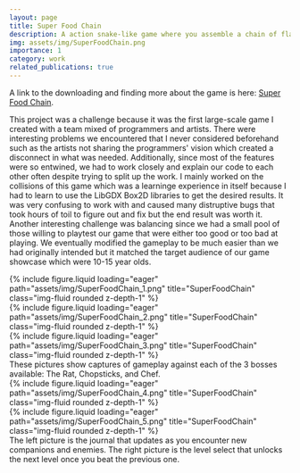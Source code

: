 ```yaml
---
layout: page
title: Super Food Chain
description: A action snake-like game where you assemble a chain of flavorful allies in a battle against enemies for culinary domination.
img: assets/img/SuperFoodChain.png
importance: 1
category: work
related_publications: true
---
```


<!-- Every project has a beautiful feature showcase page.
It's easy to include images in a flexible 3-column grid format.
Make your photos 1/3, 2/3, or full width.

To give your project a background in the portfolio page, just add the img tag to the front matter like so:

    ---
    layout: page
    title: project
    description: a project with a background image
    img: /assets/img/12.jpg
    --- -->

A link to the downloading and finding more about the game is here: <a href="https://gdiac.cs.cornell.edu/gdiac/showcase/gallery/superfoodchain/">Super Food Chain</a>.

This project was a challenge because it was the first large-scale game I created with a team mixed of programmers and artists. There were interesting problems we encountered that I never considered beforehand such as the artists not sharing the programmers' vision which created a disconnect in what was needed. Additionally, since most of the features were so entwined, we had to work closely and explain our code to each other often despite trying to split up the work. I mainly worked on the collisions of this game which was a learninge experience in itself because I had to learn to use the LibGDX Box2D libraries to get the desired results. It was very confusing to work with and caused many distruptive bugs that took hours of toil to figure out and fix but the end result was worth it. Another interesting challenge was balancing since we had a small pool of those willing to playtest our game that were either too good or too bad at playing. We eventually modified the gameplay to be much easier than we had originally intended but it matched the target audience of our game showcase which were 10-15 year olds.

<div class="row">
    <div class="col-sm mt-3 mt-md-0">
        {% include figure.liquid loading="eager" path="assets/img/SuperFoodChain_1.png" title="SuperFoodChain" class="img-fluid rounded z-depth-1" %}
    </div>
    <div class="col-sm mt-3 mt-md-0">
        {% include figure.liquid loading="eager" path="assets/img/SuperFoodChain_2.png" title="SuperFoodChain" class="img-fluid rounded z-depth-1" %}
    </div>
    <div class="col-sm mt-3 mt-md-0">
        {% include figure.liquid loading="eager" path="assets/img/SuperFoodChain_3.png" title="SuperFoodChain" class="img-fluid rounded z-depth-1" %}
    </div>
</div>
<div class="caption">
    These pictures show captures of gameplay against each of the 3 bosses available: The Rat, Chopsticks, and Chef.
</div>
<div class="row">
    <div class="col-sm mt-3 mt-md-0">
        {% include figure.liquid loading="eager" path="assets/img/SuperFoodChain_4.png" title="SuperFoodChain" class="img-fluid rounded z-depth-1" %}
    </div>
    <div class="col-sm mt-3 mt-md-0">
        {% include figure.liquid loading="eager" path="assets/img/SuperFoodChain_5.png" title="SuperFoodChain" class="img-fluid rounded z-depth-1" %}
    </div>
</div>
<div class="caption">
    The left picture is the journal that updates as you encounter new companions and enemies. The right picture is the level select that unlocks the next level once you beat the previous one.
</div>

<!-- <div class="row justify-content-sm-center">
    <div class="col-sm-8 mt-3 mt-md-0">
        {% include figure.liquid path="assets/img/6.jpg" title="example image" class="img-fluid rounded z-depth-1" %}
    </div>
    <div class="col-sm-4 mt-3 mt-md-0">
        {% include figure.liquid path="assets/img/11.jpg" title="example image" class="img-fluid rounded z-depth-1" %}
    </div>
</div>
<div class="caption">
    You can also have artistically styled 2/3 + 1/3 images, like these.
</div>

The code is simple.
Just wrap your images with `<div class="col-sm">` and place them inside `<div class="row">` (read more about the <a href="https://getbootstrap.com/docs/4.4/layout/grid/">Bootstrap Grid</a> system).
To make images responsive, add `img-fluid` class to each; for rounded corners and shadows use `rounded` and `z-depth-1` classes.
Here's the code for the last row of images above:

{% raw %}

```html
<div class="row justify-content-sm-center">
  <div class="col-sm-8 mt-3 mt-md-0">
    {% include figure.liquid path="assets/img/6.jpg" title="example image" class="img-fluid rounded z-depth-1" %}
  </div>
  <div class="col-sm-4 mt-3 mt-md-0">
    {% include figure.liquid path="assets/img/11.jpg" title="example image" class="img-fluid rounded z-depth-1" %}
  </div>
</div>
``` -->

<!-- {% endraw %} -->
